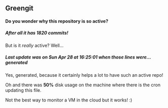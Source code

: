 ## Greengit

#### Do you wonder why this repository is so active?

##### After all it has 1820 commits!

But is it *really* active? Well...

##### Last update was on Sun Apr 28 at 16:25:01 when those lines were... generated

Yes, generated, because it certainly helps a lot to have such an active repo!

Oh and there was **50%** disk usage on the machine
where there is the cron updating this file.

Not the best way to monitor a VM in the cloud but it works! :)
